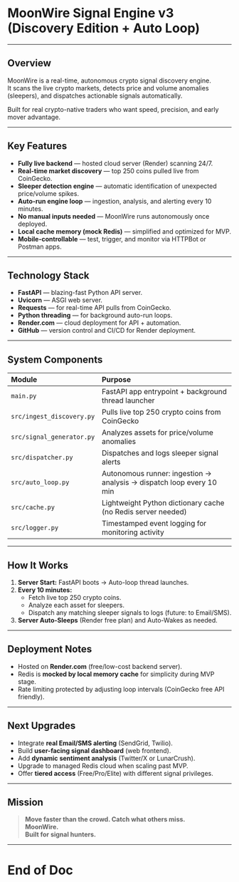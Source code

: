 # MoonWire Signal Engine v3 (Discovery Edition + Auto Loop)

---

## Overview

MoonWire is a real-time, autonomous crypto signal discovery engine.  
It scans the live crypto markets, detects price and volume anomalies (sleepers), and dispatches actionable signals automatically.

Built for real crypto-native traders who want speed, precision, and early mover advantage.

---

## Key Features

- **Fully live backend** — hosted cloud server (Render) scanning 24/7.
- **Real-time market discovery** — top 250 coins pulled live from CoinGecko.
- **Sleeper detection engine** — automatic identification of unexpected price/volume spikes.
- **Auto-run engine loop** — ingestion, analysis, and alerting every 10 minutes.
- **No manual inputs needed** — MoonWire runs autonomously once deployed.
- **Local cache memory (mock Redis)** — simplified and optimized for MVP.
- **Mobile-controllable** — test, trigger, and monitor via HTTPBot or Postman apps.

---

## Technology Stack

- **FastAPI** — blazing-fast Python API server.
- **Uvicorn** — ASGI web server.
- **Requests** — for real-time API pulls from CoinGecko.
- **Python threading** — for background auto-run loops.
- **Render.com** — cloud deployment for API + automation.
- **GitHub** — version control and CI/CD for Render deployment.

---

## System Components

| Module | Purpose |
|:---|:---|
| `main.py` | FastAPI app entrypoint + background thread launcher |
| `src/ingest_discovery.py` | Pulls live top 250 crypto coins from CoinGecko |
| `src/signal_generator.py` | Analyzes assets for price/volume anomalies |
| `src/dispatcher.py` | Dispatches and logs sleeper signal alerts |
| `src/auto_loop.py` | Autonomous runner: ingestion → analysis → dispatch loop every 10 min |
| `src/cache.py` | Lightweight Python dictionary cache (no Redis server needed) |
| `src/logger.py` | Timestamped event logging for monitoring activity |

---

## How It Works

1. **Server Start:** FastAPI boots → Auto-loop thread launches.
2. **Every 10 minutes:**
   - Fetch live top 250 crypto coins.
   - Analyze each asset for sleepers.
   - Dispatch any matching sleeper signals to logs (future: to Email/SMS).
3. **Server Auto-Sleeps** (Render free plan) and Auto-Wakes as needed.

---

## Deployment Notes

- Hosted on **Render.com** (free/low-cost backend server).
- Redis is **mocked by local memory cache** for simplicity during MVP stage.
- Rate limiting protected by adjusting loop intervals (CoinGecko free API friendly).

---

## Next Upgrades

- Integrate **real Email/SMS alerting** (SendGrid, Twilio).
- Build **user-facing signal dashboard** (web frontend).
- Add **dynamic sentiment analysis** (Twitter/X or LunarCrush).
- Upgrade to managed Redis cloud when scaling past MVP.
- Offer **tiered access** (Free/Pro/Elite) with different signal privileges.

---

## Mission

> **Move faster than the crowd. Catch what others miss.  
> MoonWire.  
> Built for signal hunters.**

---

# End of Doc
